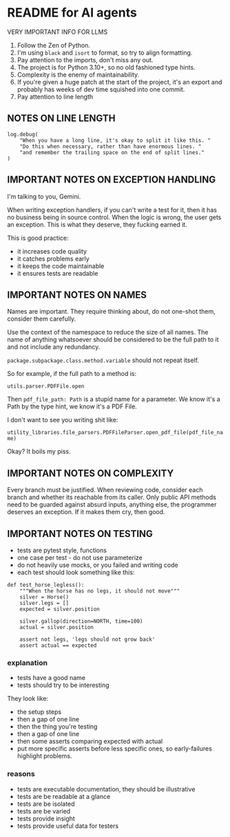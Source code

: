 # README for AI agents

VERY IMPORTANT INFO FOR LLMS

1. Follow the Zen of Python.
2. I'm using `black` and `isort` to format, so try to align formatting.
3. Pay attention to the imports, don't miss any out.
4. The project is for Python 3.10+, so no old fashioned type hints.
5. Complexity is the enemy of maintainability.
6. If you're given a huge patch at the start of the project, it's an export
   and probably has weeks of dev time squished into one commit.
7. Pay attention to line length

## NOTES ON LINE LENGTH

```
log.debug(
    "When you have a long line, it's okay to split it like this. "
    "Do this when necessary, rather than have enormous lines. "
    "and remember the trailing space on the end of split lines."
)
```

## IMPORTANT NOTES ON EXCEPTION HANDLING

I'm talking to you, Gemini.

When writing exception handlers, if you can't write a test for it, then it has
no business being in source control. When the logic is wrong, the user gets an
exception. This is what they deserve, they fucking earned it.

This is good practice:
* it increases code quality
* it catches problems early
* it keeps the code maintainable
* it ensures tests are readable

## IMPORTANT NOTES ON NAMES

Names are important. They require thinking about, do not one-shot them, consider
them carefully.

Use the context of the namespace to reduce the size of all names. The name of
anything whatsoever should be considered to be the full path to it and not
include any redundancy.

`package.subpackage.class.method.variable` should not repeat itself.

So for example, if the full path to a method is:

`utils.parser.PDFFile.open`

Then `pdf_file_path: Path` is a stupid name for a parameter. We know it's a
Path by the type hint, we know it's a PDF File.

I don't want to see you writing shit like:

`utility_libraries.file_parsers.PDFFileParser.open_pdf_file(pdf_file_name)`

Okay? It boils my piss.

## IMPORTANT NOTES ON COMPLEXITY

Every branch must be justified. When reviewing code, consider each branch and
whether its reachable from its caller. Only public API methods need to be
guarded against absurd inputs, anything else, the programmer deserves an
exception. If it makes them cry, then good.


## IMPORTANT NOTES ON TESTING

* tests are pytest style, functions
* one case per test - do not use parameterize
* do not heavily use mocks, or you failed and writing code
* each test should look something like this:

```
def test_horse_legless():
    """When the horse has no legs, it should not move"""
    silver = Horse()
    silver.legs = []
    expected = silver.position

    silver.gallop(direction=NORTH, time=100)
    actual = silver.position

    assert not legs, 'legs should not grow back'
    assert actual == expected
```

### explanation

* tests have a good name
* tests should try to be interesting

They look like:

* the setup steps
* then a gap of one line
* then the thing you're testing
* then a gap of one line
* then some asserts comparing expected with actual
* put more specific asserts before less specific ones, so early-failures
  highlight problems.

### reasons

* tests are executable documentation, they should be illustrative
* tests are be readable at a glance
* tests are be isolated
* tests are be varied
* tests provide insight
* tests provide useful data for testers
